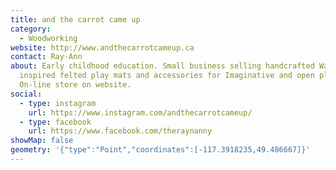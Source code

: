 ```yaml
---
title: and the carrot came up
category:
  - Woodworking
website: http://www.andthecarrotcameup.ca
contact: Ray-Ann
about: Early childhood education. Small business selling handcrafted Waldorf
  inspired felted play mats and accessories for Imaginative and open play.
  On-line store on website.
social:
  - type: instagram
    url: https://www.instagram.com/andthecarrotcameup/
  - type: facebook
    url: https://www.facebook.com/theraynanny
showMap: false
geometry: '{"type":"Point","coordinates":[-117.3918235,49.486667]}'
---
```

